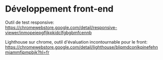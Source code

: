 # Développement front-end

Outil de test responsive: \
https://chromewebstore.google.com/detail/responsive-viewer/inmopeiepgfljkpkidclfgbgbmfcennb

Lighthouse sur chrome, outil d'évaluation incontournable pour le front: \
https://chromewebstore.google.com/detail/lighthouse/blipmdconlkpinefehnmjammfjpmpbjk?hl=fr
